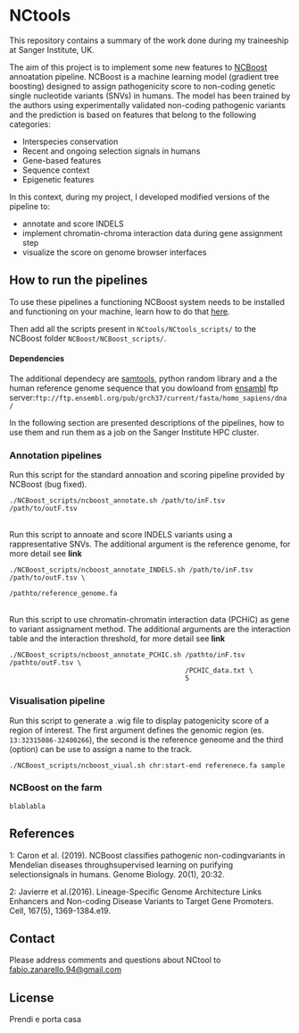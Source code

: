 # NCtools


This repository contains a summary of the work done during my traineeship at Sanger Institute, UK. 

The aim of this project is to implement some new features to [NCBoost](https://github.com/RausellLab/NCBoost) annoatation pipeline. NCBoost is a machine learning model (gradient tree boosting) designed to assign pathogenicity score to non-coding genetic single nucleotide variants (SNVs) in humans. The model has been trained by the authors using experimentally validated non-coding pathogenic variants and the prediction is based on features that belong to the following categories:

+ Interspecies conservation
+ Recent and ongoing selection signals in humans
+ Gene-based features
+ Sequence context
+ Epigenetic features

In this context, during my project, I developed modified versions of the pipeline to:

+ annotate and score INDELS
+ implement chromatin-chroma interaction data during gene assignment step
+ visualize the score on genome browser interfaces

## How to run the pipelines

To use these pipelines a functioning NCBoost system needs to be installed and functioning on your machine, learn how to do that [here](https://github.com/RausellLab/NCBoost).

Then add all the scripts present in `NCtools/NCtools_scripts/` to the NCBoost folder `NCBoost/NCBoost_scripts/`.

#### Dependencies

The additional dependecy are [samtools](http://www.htslib.org/doc/samtools.html), python random library and a the human reference genome sequence that you dowloand from [ensambl](https://grch37.ensembl.org/index.html) ftp server:`ftp://ftp.ensembl.org/pub/grch37/current/fasta/homo_sapiens/dna/`


In the following section are presented descriptions of the pipelines, how to use them and run them as a job on the Sanger Institute HPC cluster.


### Annotation pipelines

Run this script for the standard annoation and scoring pipeline provided by NCBoost (bug fixed).
```
./NCBoost_scripts/ncboost_annotate.sh /path/to/inF.tsv /path/to/outF.tsv 
```

\
Run this script to annoate and score INDELS variants using a rappresentative SNVs.
The additional argument is the reference genome, for more detail see **link** 
```
./NCBoost_scripts/ncboost_annotate_INDELS.sh /path/to/inF.tsv /path/to/outF.tsv \
                                             /pathto/reference_genome.fa
```

\
Run this script to use chromatin-chromatin interaction data (PCHiC) as gene to variant assignament method.
The additional arguments are the interaction table and the interaction threshold, for more detail see **link** 
```
./NCBoost_scripts/ncboost_annotate_PCHIC.sh /pathto/inF.tsv /pathto/outF.tsv \
                                            /PCHIC_data.txt \
                                            5
```


### Visualisation pipeline

Run this script to generate a .wig file to display patogenicity score of a region of interest.
The first argument defines the genomic region (es. `13:32315086-32400266`), the second is the reference geneome and the third (option) can be use to assign a name to the track.

```
./NCBoost_scripts/ncboost_viual.sh chr:start-end referenece.fa sample
```


### NCBoost on the farm

```
blablabla
```


## References

1: Caron et al. (2019). NCBoost classifies pathogenic non-codingvariants in Mendelian diseases throughsupervised learning on purifying selectionsignals in humans. Genome Biology. 20(1), 20:32.

2: Javierre et al.(2016). Lineage-Specific Genome Architecture Links Enhancers and Non-coding Disease Variants to Target Gene Promoters. Cell, 167(5), 1369-1384.e19.

## Contact

Please address comments and questions about NCtool to fabio.zanarello.94@gmail.com

## License

Prendi e porta casa
